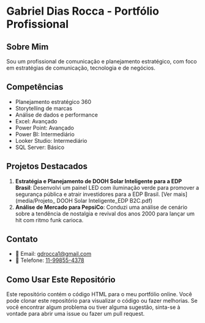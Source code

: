 # Gabriel Dias Rocca - Portfólio Profissional

## Sobre Mim
Sou um profissional de comunicação e planejamento estratégico, com foco em estratégias de comunicação, tecnologia e de negócios.

## Competências
- Planejamento estratégico 360
- Storytelling de marcas
- Análise de dados e performance
- Excel: Avançado
- Power Point: Avançado
- Power BI: Intermediário
- Looker Studio: Intermediário
- SQL Server: Básico

## Projetos Destacados
1. **Estratégia e Planejamento de DOOH Solar Inteligente para a EDP Brasil**: Desenvolvi um painel LED com iluminação verde para promover a segurança pública e atrair investidores para a EDP Brasil. [Ver mais](media/Projeto_ DOOH Solar Inteligente_EDP B2C.pdf)
2. **Análise de Mercado para PepsiCo**: Conduzi uma análise de cenário sobre a tendência de nostalgia e revival dos anos 2000 para lançar um hit com ritmo funk carioca.

## Contato
- 📧 Email: [gdrocca1@gmail.com](mailto:gdrocca1@gmail.com)
- 📱 Telefone: [11-99855-4378](tel:+5511998554378)

## Como Usar Este Repositório
Este repositório contém o código HTML para o meu portfólio online. Você pode clonar este repositório para visualizar o código ou fazer melhorias. Se você encontrar algum problema ou tiver alguma sugestão, sinta-se à vontade para abrir uma issue ou fazer um pull request.
